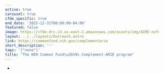 ```yaml
---
active: true
carousel: true
cfde_specific: true
end_date: '2025-12-31T00:00:00-04:00'
featured: false
image: https://cfde-drc.s3.us-east-2.amazonaws.com/assets/img/AIRE-nofo.png
layout: ../../layouts/Outreach.astro
link: https://commonfund.nih.gov/complementarie
short_description: '-'
tags: '["none"]'
title: "The NIH Common Fund\u2019s Complement-ARIE program"
---
```

-